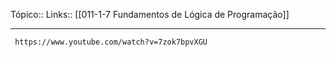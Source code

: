 Tópico::
Links:: [[011-1-7 Fundamentos de Lógica de Programação]]

---

```timestamp-url 
 https://www.youtube.com/watch?v=7zok7bpvXGU
 ```

